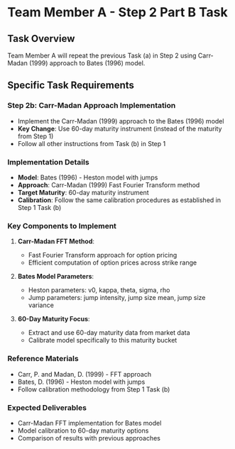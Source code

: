 # Team Member A - Step 2 Part B Task

## Task Overview
Team Member A will repeat the previous Task (a) in Step 2 using Carr-Madan (1999) approach to Bates (1996) model.

## Specific Task Requirements

### Step 2b: Carr-Madan Approach Implementation
- Implement the Carr-Madan (1999) approach to the Bates (1996) model
- **Key Change**: Use 60-day maturity instrument (instead of the maturity from Step 1)
- Follow all other instructions from Task (b) in Step 1

### Implementation Details
- **Model**: Bates (1996) - Heston model with jumps
- **Approach**: Carr-Madan (1999) Fast Fourier Transform method
- **Target Maturity**: 60-day maturity instrument
- **Calibration**: Follow the same calibration procedures as established in Step 1 Task (b)

### Key Components to Implement
1. **Carr-Madan FFT Method**: 
   - Fast Fourier Transform approach for option pricing
   - Efficient computation of option prices across strike range
   
2. **Bates Model Parameters**:
   - Heston parameters: v0, kappa, theta, sigma, rho
   - Jump parameters: jump intensity, jump size mean, jump size variance

3. **60-Day Maturity Focus**:
   - Extract and use 60-day maturity data from market data
   - Calibrate model specifically to this maturity bucket

### Reference Materials
- Carr, P. and Madan, D. (1999) - FFT approach
- Bates, D. (1996) - Heston model with jumps
- Follow calibration methodology from Step 1 Task (b)

### Expected Deliverables
- Carr-Madan FFT implementation for Bates model
- Model calibration to 60-day maturity options
- Comparison of results with previous approaches

